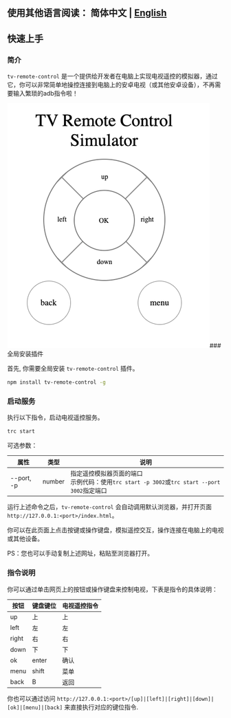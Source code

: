## 使用其他语言阅读： 简体中文 | [English](./README.md)

## 快速上手

### 简介

`tv-remote-control` 是一个提供给开发者在电脑上实现电视遥控的模拟器，通过它，你可以非常简单地操控连接到电脑上的安卓电视（或其他安卓设备），不再需要输入繁琐的adb指令啦！

![display](src/common/display.png)### 全局安装插件

首先, 你需要全局安装 `tv-remote-control` 插件。

```sh
npm install tv-remote-control -g
```

### 启动服务

执行以下指令，启动电视遥控服务。

```sh
trc start
```

可选参数：

| 属性    | 类型   | 说明                                                                                |
| ------- | ------ | ----------------------------------------------------------------------------------- |
| --port, -p | number | 指定遥控模拟器页面的端口 <br/> 示例代码：使用`trc start -p 3002`或`trc start --port 3002`指定端口|

运行上述命令之后，`tv-remote-control` 会自动调用默认浏览器，并打开页面`http://127.0.0.1:<port>/index.html`。

你可以在此页面上点击按键或操作键盘，模拟遥控交互，操作连接在电脑上的电视或其他设备。

PS：您也可以手动复制上述网址，粘贴至浏览器打开。

### 指令说明

你可以通过单击网页上的按钮或操作键盘来控制电视，下表是指令的具体说明：

| 按钮     | 键盘键位           | 电视遥控指令 |
| ------- | -------------- | --------- |
| up      | 上             | 上       |
| left    | 左           | 左       |
| right   | 右          | 右       |
| down    | 下           | 下       |
| ok      | enter          | 确认       |
| menu    | shift          | 菜单       |
| back    | B              | 返回       |

你也可以通过访问 `http://127.0.0.1:<port>/[up]|[left]|[right]|[down]|[ok]|[menu]|[back]` 来直接执行对应的键位指令.
